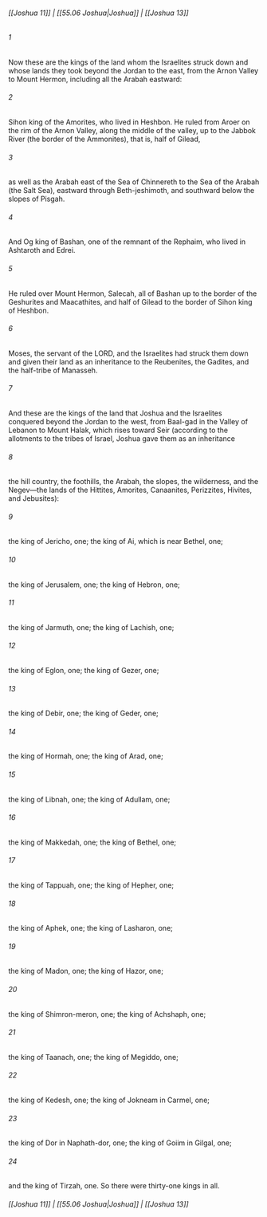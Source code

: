 
###### [[Joshua 11]] | [[55.06 Joshua|Joshua]] | [[Joshua 13]]

###### 1
Now these are the kings of the land whom the Israelites struck down and whose lands they took beyond the Jordan to the east, from the Arnon Valley to Mount Hermon, including all the Arabah eastward:
###### 2
Sihon king of the Amorites, who lived in Heshbon. He ruled from Aroer on the rim of the Arnon Valley, along the middle of the valley, up to the Jabbok River (the border of the Ammonites), that is, half of Gilead,
###### 3
as well as the Arabah east of the Sea of Chinnereth to the Sea of the Arabah (the Salt Sea), eastward through Beth-jeshimoth, and southward below the slopes of Pisgah.
###### 4
And Og king of Bashan, one of the remnant of the Rephaim, who lived in Ashtaroth and Edrei.
###### 5
He ruled over Mount Hermon, Salecah, all of Bashan up to the border of the Geshurites and Maacathites, and half of Gilead to the border of Sihon king of Heshbon.
###### 6
Moses, the servant of the LORD, and the Israelites had struck them down and given their land as an inheritance to the Reubenites, the Gadites, and the half-tribe of Manasseh.
###### 7
And these are the kings of the land that Joshua and the Israelites conquered beyond the Jordan to the west, from Baal-gad in the Valley of Lebanon to Mount Halak, which rises toward Seir (according to the allotments to the tribes of Israel, Joshua gave them as an inheritance
###### 8
the hill country, the foothills, the Arabah, the slopes, the wilderness, and the Negev—the lands of the Hittites, Amorites, Canaanites, Perizzites, Hivites, and Jebusites):
###### 9
the king of Jericho, one; the king of Ai, which is near Bethel, one;
###### 10
the king of Jerusalem, one; the king of Hebron, one;
###### 11
the king of Jarmuth, one; the king of Lachish, one;
###### 12
the king of Eglon, one; the king of Gezer, one;
###### 13
the king of Debir, one; the king of Geder, one;
###### 14
the king of Hormah, one; the king of Arad, one;
###### 15
the king of Libnah, one; the king of Adullam, one;
###### 16
the king of Makkedah, one; the king of Bethel, one;
###### 17
the king of Tappuah, one; the king of Hepher, one;
###### 18
the king of Aphek, one; the king of Lasharon, one;
###### 19
the king of Madon, one; the king of Hazor, one;
###### 20
the king of Shimron-meron, one; the king of Achshaph, one;
###### 21
the king of Taanach, one; the king of Megiddo, one;
###### 22
the king of Kedesh, one; the king of Jokneam in Carmel, one;
###### 23
the king of Dor in Naphath-dor, one; the king of Goiim in Gilgal, one;
###### 24
and the king of Tirzah, one. So there were thirty-one kings in all.

###### [[Joshua 11]] | [[55.06 Joshua|Joshua]] | [[Joshua 13]]
